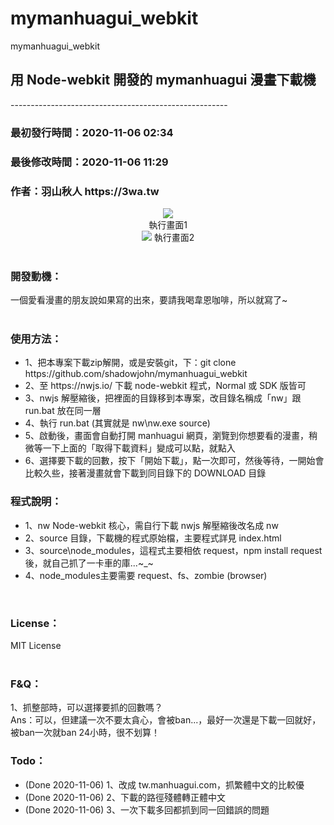 # mymanhuagui_webkit
mymanhuagui_webkit
<h2>用 Node-webkit 開發的 mymanhuagui 漫畫下載機</h2>
------------------------------------------------------<br>
<h3>最初發行時間：2020-11-06 02:34</h3>
<h3>最後修改時間：2020-11-06 11:29</h3>
<h3>作者：羽山秋人 https://3wa.tw</h3>
<div align="center">
  <img src="snapshot/mymanhuagui_downloader.gif">
  <br>
  執行畫面1<br>
  <img src="snapshot/m2.gif">
  執行畫面2<br>
</div>
<br>
<h3>開發動機：</h3>
一個愛看漫畫的朋友說如果寫的出來，要請我喝韋恩咖啡，所以就寫了~<br>
<br>
<h3>使用方法：</h3>
<ul>
  <li>1、把本專案下載zip解開，或是安裝git，下：git clone https://github.com/shadowjohn/mymanhuagui_webkit</li>
  <li>2、至 https://nwjs.io/ 下載 node-webkit 程式，Normal 或 SDK 版皆可</li>
  <li>3、nwjs 解壓縮後，把裡面的目錄移到本專案，改目錄名稱成「nw」跟 run.bat 放在同一層</li>
  <li>4、執行 run.bat (其實就是 nw\nw.exe source)</li>
  <li>5、啟動後，畫面會自動打開 manhuagui 網頁，瀏覽到你想要看的漫畫，稍微等一下上面的「取得下載資料」變成可以點，就點入</li>
  <li>6、選擇要下載的回數，按下「開始下載」，點一次即可，然後等待，一開始會比較久些，接著漫畫就會下載到同目錄下的 DOWNLOAD 目錄</li>
</ul>

<h3>程式說明：</h3>
<ul>
 <li>1、nw Node-webkit 核心，需自行下載 nwjs 解壓縮後改名成 nw</li>
 <li>2、source 目錄，下載機的程式原始檔，主要程式詳見 index.html</li>
 <li>3、source\node_modules，這程式主要相依 request，npm install request 後，就自己抓了一卡車的庫...~_~</li>
 <li>4、node_modules主要需要 request、fs、zombie (browser)</li>
</ul>
<br>
<h3>License：</h3>
MIT License
<br><br>


<h3>F&Q：</h3>
1、抓整部時，可以選擇要抓的回數嗎？<br>
Ans：可以，但建議一次不要太貪心，會被ban...，最好一次還是下載一回就好，被ban一次就ban 24小時，很不划算！

<h3>Todo：</h3>
<ul>
 <li>(Done 2020-11-06) 1、改成 tw.manhuagui.com，抓繁體中文的比較優</li>
 <li>(Done 2020-11-06) 2、下載的路徑殘體轉正體中文</li>
 <li>(Done 2020-11-06) 3、一次下載多回都抓到同一回錯誤的問題</li>
</ul>
